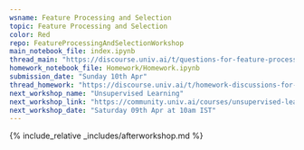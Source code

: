 ```yaml
---
wsname: Feature Processing and Selection
topic: Feature Processing and Selection
color: Red
repo: FeatureProcessingAndSelectionWorkshop
main_notebook_file: index.ipynb
thread_main: "https://discourse.univ.ai/t/questions-for-feature-processing-workshop/12784?u=bbhaskar8"
homework_notebook_file: Homework/Homework.ipynb
submission_date: "Sunday 10th Apr"
thread_homework: "https://discourse.univ.ai/t/homework-discussions-for-feature-processing-workshop/12785?u=bbhaskar8"
next_workshop_name: "Unsupervised Learning"
next_workshop_link: "https://community.univ.ai/courses/unsupervised-learning/"
next_workshop_date: "Saturday 09th Apr at 10am IST"
---
```


{% include_relative _includes/afterworkshop.md %}
